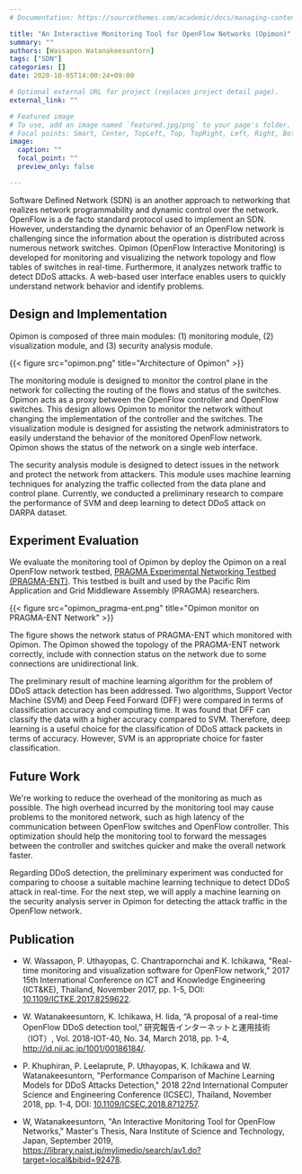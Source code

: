 ```yaml
---
# Documentation: https://sourcethemes.com/academic/docs/managing-content/

title: "An Interactive Monitoring Tool for OpenFlow Networks (Opimon)"
summary: ""
authors: [Wassapon Watanakeesuntorn]
tags: ["SDN"]
categories: []
date: 2020-10-05T14:00:24+09:00

# Optional external URL for project (replaces project detail page).
external_link: ""

# Featured image
# To use, add an image named `featured.jpg/png` to your page's folder.
# Focal points: Smart, Center, TopLeft, Top, TopRight, Left, Right, BottomLeft, Bottom, BottomRight.
image:
  caption: ""
  focal_point: ""
  preview_only: false

---
```


Software Defined Network (SDN) is an another approach to networking that realizes network programmability and dynamic control over the network. OpenFlow is a de facto standard protocol used to implement an SDN. However, understanding the dynamic behavior of an OpenFlow network is challenging since the information about the operation is distributed across numerous network switches. Opimon (OpenFlow Interactive Monitoring) is developed for monitoring and visualizing the network topology and flow tables of switches in real-time. Furthermore, it analyzes network traffic to detect DDoS attacks. A web-based user interface enables users to quickly understand network behavior and identify problems.

## Design and Implementation

Opimon is composed of three main modules: (1) monitoring module, (2) visualization module, and (3) security analysis module.

{{< figure src="opimon.png" title="Architecture of Opimon" >}}

The monitoring module is designed to monitor the control plane in the network for collecting the routing of the flows and status of the switches. Opimon acts as a proxy between the OpenFlow controller and OpenFlow switches. This design allows Opimon to monitor the network without changing the implementation of the controller and the switches. The visualization module is designed for assisting the network administrators to easily understand the behavior of the monitored OpenFlow network. Opimon shows the status of the network on a single web interface. 

The security analysis module is designed to detect issues in the network and protect the network from attackers. This module uses machine learning techniques for analyzing the traffic collected from the data plane and control plane. Currently, we conducted a preliminary research to compare the performance of SVM and deep learning to detect DDoS attack on DARPA dataset.

## Experiment Evaluation

We evaluate the monitoring tool of Opimon by deploy the Opimon on a real OpenFlow network testbed, [PRAGMA Experimental Networking Testbed (PRAGMA-ENT)](http://www.pragma-grid.net/projects/ent/). This testbed is built and used by the Pacific Rim Application and Grid Middleware Assembly (PRAGMA) researchers.

{{< figure src="opimon_pragma-ent.png" title="Opimon monitor on PRAGMA-ENT Network" >}}

The figure shows the network status of PRAGMA-ENT which monitored with Opimon. The Opimon showed the topology of the PRAGMA-ENT network correctly, include with connection status on the network due to some connections are unidirectional link.

The preliminary result of machine learning algorithm for the problem of DDoS attack detection has been addressed. Two algorithms, Support Vector Machine (SVM) and Deep Feed Forward (DFF) were compared in terms of classification accuracy and computing time. It was found that DFF can classify the data with a higher accuracy compared to SVM. Therefore, deep learning is a useful choice for the classification of DDoS attack packets in terms of accuracy. However, SVM is an appropriate choice for faster classification.

## Future Work

We're working to reduce the overhead of the monitoring as much as possible. The high overhead incurred by the monitoring tool may cause problems to the monitored network, such as high latency of the communication between OpenFlow switches and OpenFlow controller. This optimization should help the monitoring tool to forward the messages between the controller and switches quicker and make the overall network faster.

Regarding DDoS detection, the preliminary experiment was conducted for comparing to choose a suitable machine learning technique to detect DDoS attack in real-time. For the next step, we will apply a machine learning on the security analysis server in Opimon for detecting the attack traffic in the OpenFlow network.

## Publication
- W. Wassapon, P. Uthayopas, C. Chantrapornchai and K. Ichikawa, "Real-time monitoring and visualization software for OpenFlow network," 2017 15th International Conference on ICT and Knowledge Engineering (ICT&KE), Thailand, November 2017, pp. 1-5, DOI: [10.1109/ICTKE.2017.8259622](https://ieeexplore.ieee.org/abstract/document/8259622).

- W. Watanakeesuntorn, K. Ichikawa, H. Iida, “A proposal of a real-time OpenFlow DDoS detection tool,” 研究報告インターネットと運用技術（IOT）, Vol. 2018-IOT-40, No. 34, March 2018, pp. 1-4, http://id.nii.ac.jp/1001/00186184/.

- P. Khuphiran, P. Leelaprute, P. Uthayopas, K. Ichikawa and W. Watanakeesuntorn, "Performance Comparison of Machine Learning Models for DDoS Attacks Detection," 2018 22nd International Computer Science and Engineering Conference (ICSEC), Thailand, November 2018, pp. 1-4, DOI: [10.1109/ICSEC.2018.8712757](https://ieeexplore.ieee.org/document/8712757).

- W, Watanakeesuntorn, "An Interactive Monitoring Tool for OpenFlow Networks," Master's Thesis, Nara Institute of Science and Technology, Japan, September 2019, https://library.naist.jp/mylimedio/search/av1.do?target=local&bibid=92478.